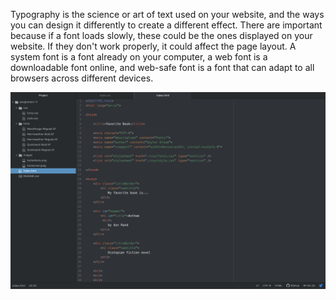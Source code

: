 Typography is the science or art of text used on your website, and the ways you can design it differently to create a different effect.
There are important because if a font loads slowly, these could be the ones displayed on your website. If they don't work properly, it could affect the page layout.
A system font is a font already on your computer, a web font is a downloadable font online, and web-safe font is a font that can adapt to all browsers across different devices.

![Screenshot](./images/screenshot.png)
